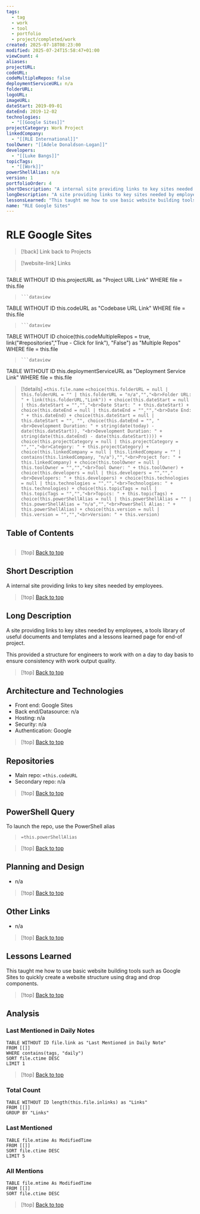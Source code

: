 ```yaml
---
tags:
  - tag
  - work
  - tool
  - portfolio
  - project/completed/work
created: 2025-07-18T08:23:00
modified: 2025-07-24T15:58:47+01:00
viewCount: 4
aliases: 
projectURL: 
codeURL: 
codeMultipleRepos: false
deploymentServiceURL: n/a
folderURL: 
logoURL: 
imageURL: 
dateStart: 2019-09-01
dateEnd: 2019-12-02
technologies:
  - "[[Google Sites]]"
projectCategory: Work Project
linkedCompany:
  - "[[RLE International]]"
toolOwner: "[[Adele Donaldson-Logan]]"
developers:
  - "[[Luke Bangs]]"
topicTags:
  - "[[Work]]"
powerShellAlias: n/a
version: 1
portfolioOrder: 4
shortDescription: "A internal site providing links to key sites needed by employees."
longDescription: "A site providing links to key sites needed by employees, a tools library of useful documents and templates and a lessons learned page for end-of project.\nThis provided a structure for engineers to work with on a day to day basis to ensure consistency with work output quality."
lessonsLearned: "This taught me how to use basic website building tools such as <span class=\"theme-link\">Google Sites</span> to quickly create a website structure using drag and drop components."
name: "RLE Google Sites"
---
```


# RLE Google Sites

> [!back] Link back to <span class="theme-link">Projects</span>

>[!website-link] Links
> ```dataview
TABLE WITHOUT ID this.projectURL as "Project URL Link"
WHERE file = this.file
>```
>```dataview
TABLE WITHOUT ID this.codeURL as "Codebase URL Link"
WHERE file = this.file
>```
>```dataview
TABLE WITHOUT ID choice(this.codeMultipleRepos = true, link("#repositories","True - Click for link"), "False") as "Multiple Repos"
WHERE file = this.file
>```
>```dataview
TABLE WITHOUT ID this.deploymentServiceURL as "Deployment Service Link"
WHERE file = this.file

>[!details]  `=this.file.name`
>`=choice(this.folderURL = null | this.folderURL = "" | this.folderURL = "n/a","","<br>Folder URL: " + link(this.folderURL,"Link")) + choice(this.dateStart = null | this.dateStart = "","","<br>Date Start: " + this.dateStart) + choice(this.dateEnd = null | this.dateEnd = "","","<br>Date End: " + this.dateEnd) + choice(this.dateStart = null | this.dateStart = "", "", choice(this.dateEnd = "", "<br>Development Duration: " + string(date(today) - date(this.dateStart)), "<br>Development Duration: " + string(date(this.dateEnd) - date(this.dateStart)))) + choice(this.projectCategory = null | this.projectCategory = "","","<br>Category: " + this.projectCategory) + choice(this.linkedCompany = null | this.linkedCompany = "" | contains(this.linkedCompany, "n/a"),"","<br>Project for: " + this.linkedCompany) + choice(this.toolOwner = null | this.toolOwner = "","","<br>Tool Owner: " + this.toolOwner) + choice(this.developers = null | this.developers = "","","<br>Developers: " + this.developers) + choice(this.technologies = null | this.technologies = "","","<br>Technologies: " + this.technologies) + choice(this.topicTags = null | this.topicTags = "","","<br>Topics: " + this.topicTags) + choice(this.powerShellAlias = null | this.powerShellAlias = "" | this.powerShellAlias = "n/a","","<br>PowerShell Alias: " + this.powerShellAlias) + choice(this.version = null | this.version = "","","<br>Version: " + this.version)`

## Table of Contents

```table-of-contents
```

>[!top] [Back to top](#Table%20of%20Contents)

## Short Description

A internal site providing links to key sites needed by employees.

>[!top] [Back to top](#Table%20of%20Contents)

## Long Description

A site providing links to key sites needed by employees, a tools library of useful documents and templates and a lessons learned page for end-of project.

This provided a structure for engineers to work with on a day to day basis to ensure consistency with work output quality.

>[!top] [Back to top](#Table%20of%20Contents)

## Architecture and Technologies

- Front end: <span class="theme-link">Google Sites</span>
- Back end/Datasource: n/a
- Hosting: n/a
- Security: n/a
- Authentication: <span class="theme-link">Google</span>

>[!top] [Back to top](#Table%20of%20Contents)

## Repositories

- Main repo: `=this.codeURL`
- Secondary repo: n/a

>[!top] [Back to top](#Table%20of%20Contents)

## PowerShell Query

To launch the repo, use the <span class="theme-link">PowerShell</span> alias 

> `=this.powerShellAlias`

>[!top] [Back to top](#Table%20of%20Contents)

## Planning and Design

- n/a

>[!top] [Back to top](#Table%20of%20Contents)

## Other Links

- n/a

>[!top] [Back to top](#Table%20of%20Contents)

## Lessons Learned

This taught me how to use basic website building tools such as <span class="theme-link">Google Sites</span> to quickly create a website structure using drag and drop components.

>[!top] [Back to top](#Table%20of%20Contents)

## Analysis

### Last Mentioned in Daily Notes

```dataview
TABLE WITHOUT ID file.link as "Last Mentioned in Daily Note"
FROM [[]]
WHERE contains(tags, "daily")
SORT file.ctime DESC
LIMIT 1
```

>[!top] [Back to top](#Table%20of%20Contents)

### Total Count

```dataview
TABLE WITHOUT ID length(this.file.inlinks) as "Links"
FROM [[]]
GROUP BY "Links"
```

### Last Mentioned

```dataview
TABLE file.mtime As ModifiedTime
FROM [[]]
SORT file.ctime DESC
LIMIT 5
```

### All Mentions

```dataview
TABLE file.mtime As ModifiedTime
FROM [[]]
SORT file.ctime DESC
```

>[!top] [Back to top](#Table%20of%20Contents)